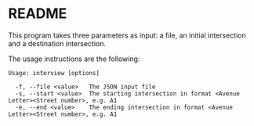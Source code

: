 # README

This program takes three parameters as input: a file, an initial intersection and a destination intersection. 

The usage instructions are the following:

```
Usage: interview [options]

  -f, --file <value>   The JSON input file
  -s, --start <value>  The starting intersection in format <Avenue Letter><Street number>, e.g. A1
  -e, --end <value>    The ending intersection in format <Avenue Letter><Street number>, e.g. A1
```